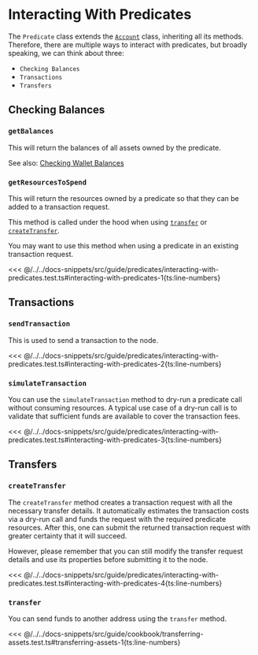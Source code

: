 # Interacting With Predicates

The `Predicate` class extends the [`Account`](https://docs.fuel.network/docs/fuels-ts/account/) class, inheriting all its methods. Therefore, there are multiple ways to interact with predicates, but broadly speaking, we can think about three:
 - `Checking Balances`
 - `Transactions`
 - `Transfers`


## Checking Balances

### `getBalances`

This will return the balances of all assets owned by the predicate.

See also: [Checking Wallet Balances](https://docs.fuel.network/docs/fuels-ts/wallets/checking-balances/#getting-a-wallets-balance)

### `getResourcesToSpend`

This will return the resources owned by a predicate so that they can be added to a transaction request.

This method is called under the hood when using [`transfer`](./methods.md#transfer) or [`createTransfer`](./methods.md#createtransfer).

You may want to use this method when using a predicate in an existing transaction request.

<<< @/../../docs-snippets/src/guide/predicates/interacting-with-predicates.test.ts#interacting-with-predicates-1{ts:line-numbers}

## Transactions

### `sendTransaction`

This is used to send a transaction to the node.

<<< @/../../docs-snippets/src/guide/predicates/interacting-with-predicates.test.ts#interacting-with-predicates-2{ts:line-numbers}

### `simulateTransaction`

You can use the `simulateTransaction` method to dry-run a predicate call without consuming resources. A typical use case of a dry-run call is to validate that sufficient funds are available to cover the transaction fees.

<<< @/../../docs-snippets/src/guide/predicates/interacting-with-predicates.test.ts#interacting-with-predicates-3{ts:line-numbers}

## Transfers

### `createTransfer`

The `createTransfer` method creates a transaction request with all the necessary transfer details. It automatically estimates the transaction costs via a dry-run call and funds the request with the required predicate resources. After this, one can submit the returned transaction request with greater certainty that it will succeed.

However, please remember that you can still modify the transfer request details and use its properties before submitting it to the node.

<<< @/../../docs-snippets/src/guide/predicates/interacting-with-predicates.test.ts#interacting-with-predicates-4{ts:line-numbers}

### `transfer`

You can send funds to another address using the `transfer` method.

<<< @/../../docs-snippets/src/guide/cookbook/transferring-assets.test.ts#transferring-assets-1{ts:line-numbers}
